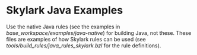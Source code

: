 Skylark Java Examples
=====================

Use the native Java rules (see the examples in
_base_workspace/examples/java-native_) for building Java, not these. These
files are examples of how Skylark rules can be used (see
_tools/build_rules/java_rules_skylark.bzl_ for the rule definitions).
